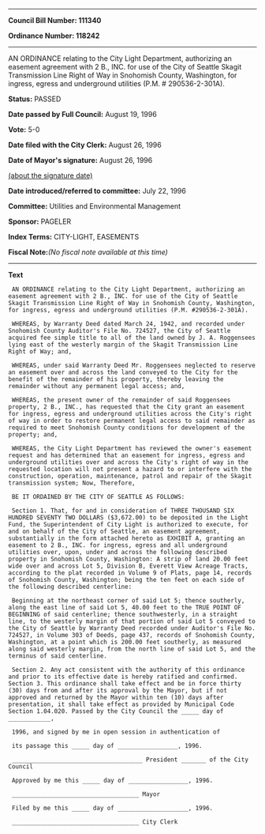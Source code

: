 

********

**Council Bill Number: 111340**
   
**Ordinance Number: 118242**
********

 AN ORDINANCE relating to the City Light Department, authorizing an easement agreement with 2 B., INC. for use of the City of Seattle Skagit Transmission Line Right of Way in Snohomish County, Washington, for ingress, egress and underground utilities (P.M. # 290536-2-301A).

**Status:** PASSED
   
**Date passed by Full Council:** August 19, 1996
   
**Vote:** 5-0
   
**Date filed with the City Clerk:** August 26, 1996
   
**Date of Mayor's signature:** August 26, 1996
   
[(about the signature date)](/~public/approvaldate.htm)
   
   
   
**Date introduced/referred to committee:** July 22, 1996
   
**Committee:** Utilities and Environmental Management
   
**Sponsor:** PAGELER
   
   
**Index Terms:** CITY-LIGHT, EASEMENTS

**Fiscal Note:**_(No fiscal note available at this time)_

********

**Text**
   
```
 AN ORDINANCE relating to the City Light Department, authorizing an easement agreement with 2 B., INC. for use of the City of Seattle Skagit Transmission Line Right of Way in Snohomish County, Washington, for ingress, egress and underground utilities (P.M. #290536-2-301A).

 WHEREAS, by Warranty Deed dated March 24, 1942, and recorded under Snohomish County Auditor's File No. 724527, the City of Seattle acquired fee simple title to all of the land owned by J. A. Roggensees lying east of the westerly margin of the Skagit Transmission Line Right of Way; and,

 WHEREAS, under said Warranty Deed Mr. Roggensees neglected to reserve an easement over and across the land conveyed to the City for the benefit of the remainder of his property, thereby leaving the remainder without any permanent legal access; and,

 WHEREAS, the present owner of the remainder of said Roggensees property, 2 B., INC., has requested that the City grant an easement for ingress, egress and underground utilities across the City's right of way in order to restore permanent legal access to said remainder as required to meet Snohomish County conditions for development of the property; and,

 WHEREAS, the City Light Department has reviewed the owner's easement request and has determined that an easement for ingress, egress and underground utilities over and across the City's right of way in the requested location will not present a hazard to or interfere with the construction, operation, maintenance, patrol and repair of the Skagit transmission system; Now, Therefore,

 BE IT ORDAINED BY THE CITY OF SEATTLE AS FOLLOWS:

 Section 1. That, for and in consideration of THREE THOUSAND SIX HUNDRED SEVENTY TWO DOLLARS ($3,672.00) to be deposited in the Light Fund, the Superintendent of City Light is authorized to execute, for and on behalf of the City of Seattle, an easement agreement, substantially in the form attached hereto as EXHIBIT A, granting an easement to 2 B., INC. for ingress, egress and all underground utilities over, upon, under and across the following described property in Snohomish County, Washington: A strip of land 20.00 feet wide over and across Lot 5, Division B, Everett View Acreage Tracts, according to the plat recorded in Volume 9 of Plats, page 14, records of Snohomish County, Washington; being the ten feet on each side of the following described centerline:

 Beginning at the northeast corner of said Lot 5; thence southerly, along the east line of said Lot 5, 40.00 feet to the TRUE POINT OF BEGINNING of said centerline; thence southwesterly, in a straight line, to the westerly margin of that portion of said Lot 5 conveyed to the City of Seattle by Warranty Deed recorded under Auditor's File No. 724527, in Volume 303 of Deeds, page 437, records of Snohomish County, Washington, at a point which is 200.00 feet southerly, as measured along said westerly margin, from the north line of said Lot 5, and the terminus of said centerline.

 Section 2. Any act consistent with the authority of this ordinance and prior to its effective date is hereby ratified and confirmed. Section 3. This ordinance shall take effect and be in force thirty (30) days from and after its approval by the Mayor, but if not approved and returned by the Mayor within ten (10) days after presentation, it shall take effect as provided by Municipal Code Section 1.04.020. Passed by the City Council the _____ day of ____________,

 1996, and signed by me in open session in authentication of

 its passage this _____ day of _________________, 1996.

 _____________________________________ President _______ of the City Council

 Approved by me this _____ day of _________________, 1996.

 ____________________________________ Mayor

 Filed by me this _____ day of ____________________, 1996.

 ____________________________________ City Clerk

```
